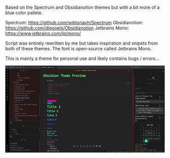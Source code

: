 Based on the Spectrum and Obsidianotion themes but with a bit more of a blue color pallete.

Spectrum: https://github.com/wiktoriavh/Spectrum
Obsidianotion: https://github.com/diegoeis/Obsidianotion
Jetbrains Mono: https://www.jetbrains.com/lp/mono/

Script was entirely rewritten by me but takes inspiration and snipets from both of these themes. The font is open-source called Jetbrains Mono.

This is mainly a theme for personal use and likely contains bugs / errors...

![image](SpectrumBluePreview.png)
